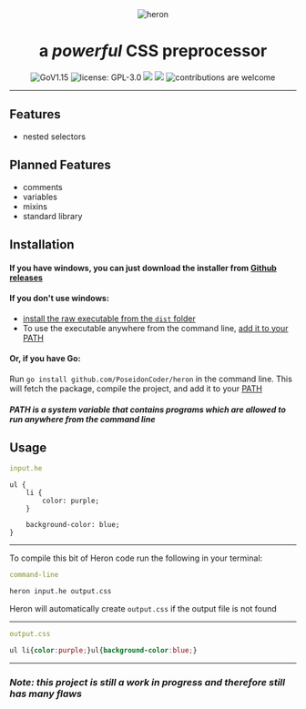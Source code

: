<div style="text-align: center">
<img alt='heron' src="https://raw.githubusercontent.com/PoseidonCoder/heron/main/small_logo.png" />
<h1>a <em>powerful</em> CSS preprocessor</h1>

![GoV1.15](https://img.shields.io/github/go-mod/go-version/PoseidonCoder/heron?style=for-the-badge)
![license: GPL-3.0](https://img.shields.io/github/license/PoseidonCoder/heron?style=for-the-badge)
![](https://img.shields.io/github/commit-activity/m/PoseidonCoder/heron.svg?style=for-the-badge)
![](https://img.shields.io/github/last-commit/PoseidonCoder/heron.svg?style=for-the-badge)
![contributions are welcome](https://img.shields.io/badge/contributions-welcome-orange.svg?style=for-the-badge)
</div>

_____


## Features

* nested selectors

## Planned Features

* comments
* variables
* mixins
* standard library

## Installation

#### If you have windows, you can just download the installer from [Github releases](https://github.com/PoseidonCoder/heron/releases)

#### If you don't use windows:
* [install the raw executable from the `dist` folder](https://github.com/PoseidonCoder/heron/tree/main/dist)
* To use the executable anywhere from the command line, [add it to your PATH](https://katiek2.github.io/path-doc/)

#### Or, if you have Go:
Run `go install github.com/PoseidonCoder/heron` in the command line. This will fetch the package, compile the project, and add it to your [PATH](https://katiek2.github.io/path-doc/)

#### _PATH is a system variable that contains programs which are allowed to run anywhere from the command line_

## Usage

```yaml
input.he
```
```
ul {
    li {
        color: purple;
    }

    background-color: blue;
}
```

___

To compile this bit of Heron code run the following in your terminal:
```yaml
command-line
```
```bash
heron input.he output.css
```
Heron will automatically create `output.css` if the output file is not found

___

```yaml
output.css
```
```css
ul li{color:purple;}ul{background-color:blue;}
```
___

### *Note: this project is still a work in progress and therefore still has many flaws*
